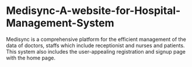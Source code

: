 # Medisync-A-website-for-Hospital-Management-System
Medisync is a comprehensive platform for the efficient management of the data of doctors, staffs which include receptionist and nurses and patients. This system also includes the user-appealing registration and signup page with the home page. 
